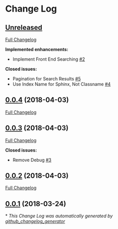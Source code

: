 # Change Log

## [Unreleased](https://github.com/gordonbanderson/sphinxsearch/tree/HEAD)

[Full Changelog](https://github.com/gordonbanderson/sphinxsearch/compare/0.0.4...HEAD)

**Implemented enhancements:**

- Implement Front End Searching [\#2](https://github.com/gordonbanderson/sphinxsearch/issues/2)

**Closed issues:**

- Pagination for Search Results [\#5](https://github.com/gordonbanderson/sphinxsearch/issues/5)
- Use Index Name for Sphinx, Not Classname [\#4](https://github.com/gordonbanderson/sphinxsearch/issues/4)

## [0.0.4](https://github.com/gordonbanderson/sphinxsearch/tree/0.0.4) (2018-04-03)
[Full Changelog](https://github.com/gordonbanderson/sphinxsearch/compare/0.0.3...0.0.4)

## [0.0.3](https://github.com/gordonbanderson/sphinxsearch/tree/0.0.3) (2018-04-03)
[Full Changelog](https://github.com/gordonbanderson/sphinxsearch/compare/0.0.2...0.0.3)

**Closed issues:**

- Remove Debug [\#3](https://github.com/gordonbanderson/sphinxsearch/issues/3)

## [0.0.2](https://github.com/gordonbanderson/sphinxsearch/tree/0.0.2) (2018-04-03)
[Full Changelog](https://github.com/gordonbanderson/sphinxsearch/compare/0.0.1...0.0.2)

## [0.0.1](https://github.com/gordonbanderson/sphinxsearch/tree/0.0.1) (2018-03-24)


\* *This Change Log was automatically generated by [github_changelog_generator](https://github.com/skywinder/Github-Changelog-Generator)*